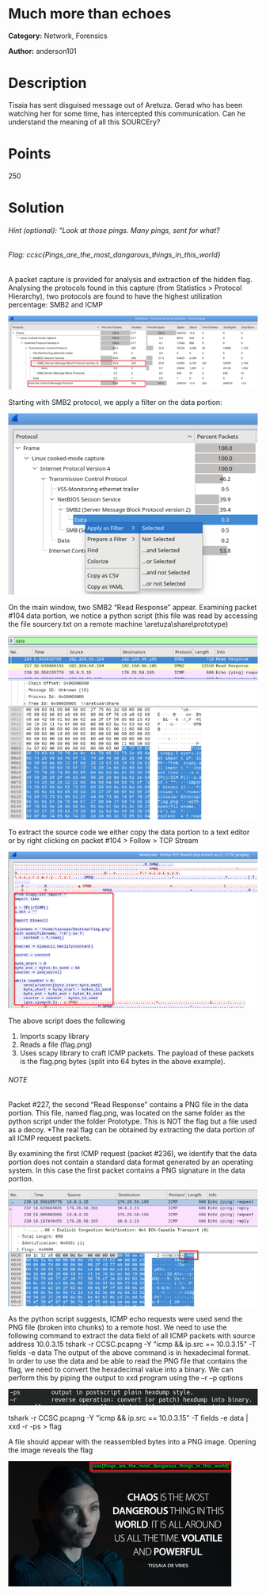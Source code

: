 # Much more than echoes
**Category:** Network, Forensics

**Author:** anderson101

# Description
Tisaia has sent disguised message out of Aretuza. Gerad who has been watching her for some time, has intercepted this communication. Can he understand the meaning of all this SOURCEry?

# Points
250

# Solution

###### Hint (optional): "Look at those pings. Many pings, sent for what?
###### Flag: ccsc{Pings_are_the_most_dangarous_things_in_this_world}

A packet capture is provided for analysis and extraction of the hidden flag.
Analysing the protocols found in this capture (from Statistics > Protocol Hierarchy), two protocols are found to have the highest utilization percentage: SMB2 and ICMP

![](images/1_stats.png)
 
Starting with SMB2 protocol, we apply a filter on the data portion:

![](images/2_stats_filter.png)
 
On the main window, two SMB2 “Read Response” appear. Examining packet #104 data portion, we notice a python script (this file was read by accessing the file sourcery.txt on a remote machine \\aretuza\share\prototype) 

![](images/3_data.png)

To extract the source code we either copy the data portion to a text editor or by right clicking on packet #104 > Follow > TCP Stream

![](images/4_source.png)
 
The above script does the following
1. Imports scapy library
2. Reads a file (flag.png)
3. Uses scapy library to craft ICMP packets. The payload of these packets is the flag.png bytes (split into 64 bytes in the above example).

###### NOTE
Packet #227, the second “Read Response” contains a PNG file in the data portion. This file, named flag.png, was located on the same folder as the python script under the folder Prototype. This is NOT the flag but a file used as a decoy.
*The real flag can be obtained by extracting the data portion of all ICMP request packets.


By examining the first ICMP request (packet #236), we identify that the data portion does not contain a standard data format generated by an operating system. In this case the first packet contains a PNG signature in the data portion.

![](images/5_data_png.png)

As the python script suggests, ICMP echo requests were used send the PNG file (broken into chunks) to a remote host. We need to use the following command to extract the data field of all ICMP packets with source address 10.0.3.15
tshark -r CCSC.pcapng -Y "icmp && ip.src == 10.0.3.15" -T fields -e data
The output of the above command is in hexadecimal format. In order to use the data and be able to read the PNG file that contains the flag, we need to convert the hexadecimal value into a binary.
We can perform this by piping the output to xxd program using the –r –p options

![](images/6_xxd.png)
 
tshark -r CCSC.pcapng -Y "icmp && ip.src == 10.0.3.15" -T fields -e data | xxd -r -ps > flag

A file should appear with the reassembled bytes into a PNG image. Opening the image reveals the flag

![](images/7_flag.png)
